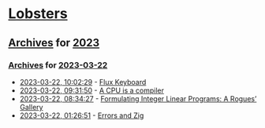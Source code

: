 # [Lobsters](../../../README.md)

## [Archives](../../index.md) for [2023](../index.md)

### [Archives](../../index.md) for [2023-03-22](index.md)

* [2023-03-22, 10:02:29](https://lobste.rs/s/fv2xqd/flux_keyboard) - [Flux Keyboard](https://www.kickstarter.com/projects/fluxkeyboard/flux-keyboard-the-keyboard-reinvented)
* [2023-03-22, 09:31:50](https://lobste.rs/s/okcml7/cpu_is_compiler) - [A CPU is a compiler](https://outerproduct.net/boring/2023-03-22_cpu-compiler-gc-ohmy.html)
* [2023-03-22, 08:34:27](https://lobste.rs/s/ygxtne/formulating_integer_linear_programs) - [Formulating Integer Linear Programs: A Rogues’ Gallery](https://faculty.nps.edu/dell/docs/Brown_Dell_INFORMS_Transactions_on_Education_January2007.pdf)
* [2023-03-22, 01:26:51](https://lobste.rs/s/le9new/errors_zig) - [Errors and Zig](https://notes.eatonphil.com/errors-and-zig.html)
